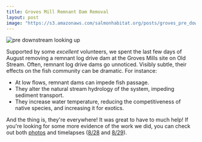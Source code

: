 ```yaml
---
title: Groves Mill Remnant Dam Removal
layout: post
image: "https://s3.amazonaws.com/salmonhabitat.org/posts/groves_pre_downstream_looking_up.jpg"
---
```

![pre downstream looking up](https://s3.amazonaws.com/salmonhabitat.org/posts/groves_pre_downstream_looking_up.jpg)

Supported by some *excellent* volunteers, we spent the last few days of August removing a remnant log drive dam at the Groves Mills site on Old Stream. Often, remnant log drive dams go unnoticed. Visibly subtle, their effects on the fish community can be dramatic. For instance:

- At low flows, remnant dams can impede fish passage.
- They alter the natural stream hydrology of the system, impeding sediment transport.
- They increase water temperature, reducing the competitiveness of native species, and increasing it for exotics.

And the thing is, they're everywhere! It was great to have to much help! If you're looking for some more evidence of the work we did, you can check out both [photos](https://www.dropbox.com/sh/3v9wlhvwwuszqlf/4jVsI_6qny) and  timelapses ([8/28](https://www.youtube.com/watch?v=LdIbsPuru4s&feature=plcp) and [8/29](https://www.youtube.com/watch?v=DoIajeO5Cl4&feature=plcp)).
